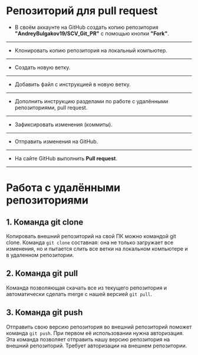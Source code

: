 # Репозиторий для **pull request**
* В своём аккаунте на GitHub создать копию репозитория **"AndreyBulgakov19/SCV_Git_PR"** с помощью кнопки **"Fork"**.
---
* Клонировать копию репозитория на локальный компьютер.
---
* Создать новую ветку.
---
* Добавить файл с инструкцией в новую ветку.
---
* Дополнить инструкцию разделами по работе с удалёнными репозиториями, pull request.
---
* Зафиксировать изменения (коммиты).
---
* Отправить изменения на GitHub.
---
* На сайте GitHub выполнить **Pull request**.
---
# Работа с удалёнными репозиториями
## 1. Команда **git clone**
Копировать внешний репозиторий на свой ПК можно командой git clone. Команда `git clone` составная: она не только загружает все изменения, но и пытается слить 
все ветки на локальном компьютере и в удаленном репозитории.
## 2. Команда **git pull**
Команда позволяющая скачать все из текущего репозитория и автоматически
сделать merge с нашей версией `git pull`.
## 3. Команда **git push**
Отправить свою версию репозитория во внешний репозиторий поможет команда `git
push`. При первом её использовании нужна авторизация. Эта команда позволяет отправить нашу версию репозитория на внешний репозиторий. Требует авторизации на внешнем репозитории.
